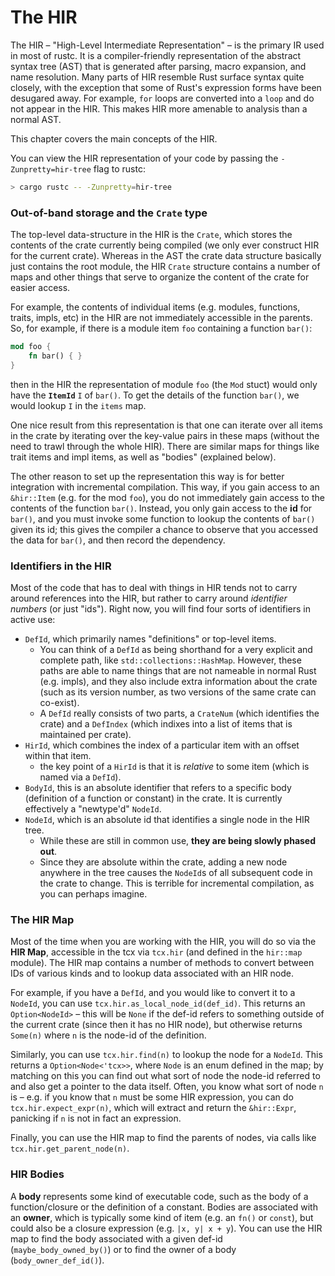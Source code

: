 # The HIR

The HIR – "High-Level Intermediate Representation" – is the primary IR used in
most of rustc. It is a compiler-friendly representation of the abstract syntax
tree (AST) that is generated after parsing, macro expansion, and name
resolution. Many parts of HIR resemble Rust surface syntax quite closely, with
the exception that some of Rust's expression forms have been desugared away. For
example, `for` loops are converted into a `loop` and do not appear in the HIR.
This makes HIR more amenable to analysis than a normal AST.

This chapter covers the main concepts of the HIR.

You can view the HIR representation of your code by passing the
`-Zunpretty=hir-tree` flag to rustc:

```bash
> cargo rustc -- -Zunpretty=hir-tree
```

### Out-of-band storage and the `Crate` type

The top-level data-structure in the HIR is the `Crate`, which stores
the contents of the crate currently being compiled (we only ever
construct HIR for the current crate). Whereas in the AST the crate
data structure basically just contains the root module, the HIR
`Crate` structure contains a number of maps and other things that
serve to organize the content of the crate for easier access.

For example, the contents of individual items (e.g. modules,
functions, traits, impls, etc) in the HIR are not immediately
accessible in the parents. So, for example, if there is a module item
`foo` containing a function `bar()`:

```rust
mod foo {
    fn bar() { }
}
```

then in the HIR the representation of module `foo` (the `Mod`
stuct) would only have the **`ItemId`** `I` of `bar()`. To get the
details of the function `bar()`, we would lookup `I` in the
`items` map.

One nice result from this representation is that one can iterate
over all items in the crate by iterating over the key-value pairs
in these maps (without the need to trawl through the whole HIR).
There are similar maps for things like trait items and impl items,
as well as "bodies" (explained below).

The other reason to set up the representation this way is for better
integration with incremental compilation. This way, if you gain access
to an `&hir::Item` (e.g. for the mod `foo`), you do not immediately
gain access to the contents of the function `bar()`. Instead, you only
gain access to the **id** for `bar()`, and you must invoke some
function to lookup the contents of `bar()` given its id; this gives the
compiler a chance to observe that you accessed the data for `bar()`,
and then record the dependency.

<a name="hir-id"></a>

### Identifiers in the HIR

Most of the code that has to deal with things in HIR tends not to
carry around references into the HIR, but rather to carry around
*identifier numbers* (or just "ids"). Right now, you will find four
sorts of identifiers in active use:

- `DefId`, which primarily names "definitions" or top-level items.
  - You can think of a `DefId` as being shorthand for a very explicit
    and complete path, like `std::collections::HashMap`. However,
    these paths are able to name things that are not nameable in
    normal Rust (e.g. impls), and they also include extra information
    about the crate (such as its version number, as two versions of
    the same crate can co-exist).
  - A `DefId` really consists of two parts, a `CrateNum` (which
    identifies the crate) and a `DefIndex` (which indixes into a list
    of items that is maintained per crate).
- `HirId`, which combines the index of a particular item with an
  offset within that item.
  - the key point of a `HirId` is that it is *relative* to some item
    (which is named via a `DefId`).
- `BodyId`, this is an absolute identifier that refers to a specific
  body (definition of a function or constant) in the crate. It is currently
  effectively a "newtype'd" `NodeId`.
- `NodeId`, which is an absolute id that identifies a single node in the HIR
  tree.
  - While these are still in common use, **they are being slowly phased out**.
  - Since they are absolute within the crate, adding a new node anywhere in the
    tree causes the `NodeId`s of all subsequent code in the crate to change.
    This is terrible for incremental compilation, as you can perhaps imagine.

### The HIR Map

Most of the time when you are working with the HIR, you will do so via
the **HIR Map**, accessible in the tcx via `tcx.hir` (and defined in
the `hir::map` module). The HIR map contains a number of methods to
convert between IDs of various kinds and to lookup data associated
with an HIR node.

For example, if you have a `DefId`, and you would like to convert it
to a `NodeId`, you can use `tcx.hir.as_local_node_id(def_id)`. This
returns an `Option<NodeId>` – this will be `None` if the def-id
refers to something outside of the current crate (since then it has no
HIR node), but otherwise returns `Some(n)` where `n` is the node-id of
the definition.

Similarly, you can use `tcx.hir.find(n)` to lookup the node for a
`NodeId`. This returns a `Option<Node<'tcx>>`, where `Node` is an enum
defined in the map; by matching on this you can find out what sort of
node the node-id referred to and also get a pointer to the data
itself. Often, you know what sort of node `n` is – e.g. if you know
that `n` must be some HIR expression, you can do
`tcx.hir.expect_expr(n)`, which will extract and return the
`&hir::Expr`, panicking if `n` is not in fact an expression.

Finally, you can use the HIR map to find the parents of nodes, via
calls like `tcx.hir.get_parent_node(n)`.

### HIR Bodies

A **body** represents some kind of executable code, such as the body
of a function/closure or the definition of a constant. Bodies are
associated with an **owner**, which is typically some kind of item
(e.g. an `fn()` or `const`), but could also be a closure expression
(e.g. `|x, y| x + y`). You can use the HIR map to find the body
associated with a given def-id (`maybe_body_owned_by()`) or to find
the owner of a body (`body_owner_def_id()`).
